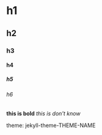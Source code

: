 # h1
## h2
### h3
#### h4
##### h5
###### h6

__this is bold__
*this is don't know*

theme: jekyll-theme-THEME-NAME
